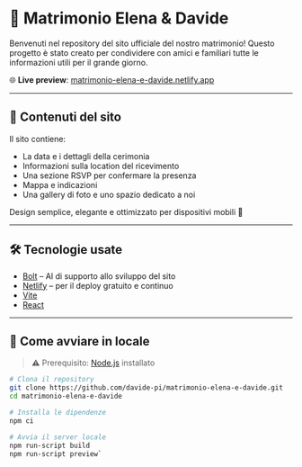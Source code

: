 # 💍 Matrimonio Elena & Davide

Benvenuti nel repository del sito ufficiale del nostro matrimonio!
Questo progetto è stato creato per condividere con amici e familiari tutte le informazioni utili per il grande giorno.

🌐 **Live preview**: [matrimonio-elena-e-davide.netlify.app](https://matrimonio-elena-e-davide.netlify.app)

---

## 📸 Contenuti del sito

Il sito contiene:

- La data e i dettagli della cerimonia
- Informazioni sulla location del ricevimento
- Una sezione RSVP per confermare la presenza
- Mappa e indicazioni
- Una gallery di foto e uno spazio dedicato a noi

Design semplice, elegante e ottimizzato per dispositivi mobili 📱

---

## 🛠️ Tecnologie usate

- [Bolt](https://bolt.new) – AI di supporto allo sviluppo del sito
- [Netlify](https://www.netlify.com/) – per il deploy gratuito e continuo
- [Vite](https://vitejs.dev)
- [React](https://react.dev)

---

## 🚀 Come avviare in locale

> ⚠️ Prerequisito: [Node.js](https://nodejs.org) installato

```bash
# Clona il repository
git clone https://github.com/davide-pi/matrimonio-elena-e-davide.git
cd matrimonio-elena-e-davide

# Installa le dipendenze
npm ci

# Avvia il server locale
npm run-script build
npm run-script preview`
```
